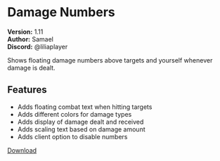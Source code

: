 # Damage Numbers

**Version:** 1.11  
**Author:** Samael  
**Discord:** @liliaplayer  

Shows floating damage numbers above targets and yourself whenever damage is dealt.

## Features

- Adds floating combat text when hitting targets
- Adds different colors for damage types
- Adds display of damage dealt and received
- Adds scaling text based on damage amount
- Adds client option to disable numbers

[Download](https://github.com/LiliaFramework/Modules/raw/refs/heads/gh-pages/damagenumbers.zip)
